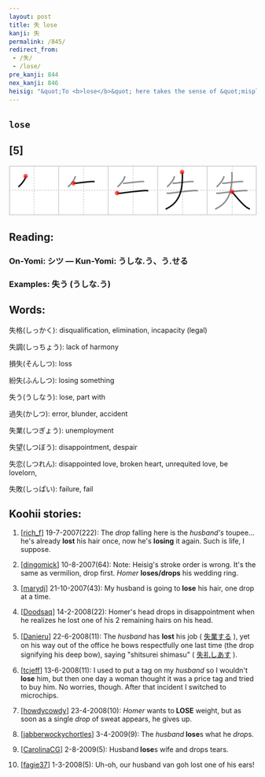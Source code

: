 ```yaml
---
layout: post
title: 失 lose
kanji: 失
permalink: /845/
redirect_from:
 - /失/
 - /lose/
pre_kanji: 844
nex_kanji: 846
heisig: "&quot;To <b>lose</b>&quot; here takes the sense of &quot;misplace,&quot; not the sense of <i>defeat</i>, whose kanji we learned in frame 67. It pictures a <i>husband</i> with something falling from his side as he is walking along, something he <b>loses</b>."
---
```


## `lose`

## [5]

<div class="stroke"><img src="../images/E5A4B1.png" /></div>

## Reading:

### On-Yomi: シツ &mdash; Kun-Yomi: うしな.う、う.せる

### Examples: 失う (うしな.う)

## Words:

失格(しっかく): disqualification, elimination, incapacity (legal)

失調(しっちょう): lack of harmony

損失(そんしつ): loss

紛失(ふんしつ): losing something

失う(うしなう): lose, part with

過失(かしつ): error, blunder, accident

失業(しつぎょう): unemployment

失望(しつぼう): disappointment, despair

失恋(しつれん): disappointed love, broken heart, unrequited love, be lovelorn,

失敗(しっぱい): failure, fail

## Koohii stories:

1) [<a href="http://kanji.koohii.com/profile/rich_f">rich_f</a>] 19-7-2007(222): The <em>drop</em> falling here is the <em>husband&#039;s</em> toupee... he&#039;s already <strong>lost</strong> his hair once, now he&#039;s <strong>losing</strong> it again. Such is life, I suppose. 

2) [<a href="http://kanji.koohii.com/profile/dingomick">dingomick</a>] 10-8-2007(64): Note: Heisig&#039;s stroke order is wrong. It&#039;s the same as vermilion, drop first. <em>Homer</em> <strong>loses/drops</strong> his wedding ring. 

3) [<a href="http://kanji.koohii.com/profile/marydj">marydj</a>] 21-10-2007(43): My husband is going to<strong> lose</strong> his hair, one drop at a time. 

4) [<a href="http://kanji.koohii.com/profile/Doodsaq">Doodsaq</a>] 14-2-2008(22): Homer&#039;s head drops in disappointment when he realizes he lost one of his 2 remaining hairs on his head. 

5) [<a href="http://kanji.koohii.com/profile/Danieru">Danieru</a>] 22-6-2008(11): The <em>husband</em> has <strong>lost</strong> his job (  <a href="http://jisho.org/kanji/details/失業する">失業する</a>  ), yet on his way out of the office he bows respectfully one last time (the drop signifying his deep bow), saying &quot;shitsurei shimasu&quot; (  <a href="http://jisho.org/kanji/details/失礼しあす">失礼しあす</a>  ). 

6) [<a href="http://kanji.koohii.com/profile/tcjeff">tcjeff</a>] 13-6-2008(11): I used to put a tag on my <em>husband</em> so I wouldn&#039;t<strong> lose</strong> him, but then one day a woman thought it was a price tag and tried to buy him. No worries, though. After that incident I switched to microchips. 

7) [<a href="http://kanji.koohii.com/profile/howdycowdy">howdycowdy</a>] 23-4-2008(10): <em>Homer</em> wants to<strong> LOSE</strong> weight, but as soon as a single <em>drop</em> of sweat appears, he gives up. 

8) [<a href="http://kanji.koohii.com/profile/jabberwockychortles">jabberwockychortles</a>] 3-4-2009(9): The <em>husband</em><strong> lose</strong>s what he <em>drop</em>s. 

9) [<a href="http://kanji.koohii.com/profile/CarolinaCG">CarolinaCG</a>] 2-8-2009(5): Husband<strong> lose</strong>s wife and drops tears. 

10) [<a href="http://kanji.koohii.com/profile/fagie37">fagie37</a>] 1-3-2008(5): Uh-oh, our husband van goh lost one of his ears! 
